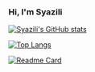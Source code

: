 ### Hi, I'm Syazili

<!--**syazilijuhari/syazilijuhari** is a ✨ _special_ ✨ repository because its `README.md` (this file) appears on your GitHub profile.-->

[![Syazili's GitHub stats](https://github-readme-stats.vercel.app/api?username=syazilijuhari&show_icons=true&theme=midnight-purple&custom_title=Syazili's+GitHub+Stats)](https://github.com/syazilijuhari/github-readme-stats) 


[![Top Langs](https://github-readme-stats.vercel.app/api/top-langs/?username=syazilijuhari&layout=compact&theme=midnight-purple&card_width=445&langs_count=6)](https://github.com/syazilijuhari/github-readme-stats)


[![Readme Card](https://github-readme-stats.vercel.app/api/pin/?username=syazilijuhari&theme=midnight-purple&card_width=600&repo=syazilijuhari.github.io)](https://github.com/syazilijuhari/syazilijuhari.github.io)



<!--Here are some ideas to get you started:

- 🔭 I’m currently working on ...
- 🌱 I’m currently learning ...
- 👯 I’m looking to collaborate on ...
- 🤔 I’m looking for help with ...
- 💬 Ask me about ...
- 📫 How to reach me: ...
- 😄 Pronouns: ...
- ⚡ Fun fact: ...
-->

